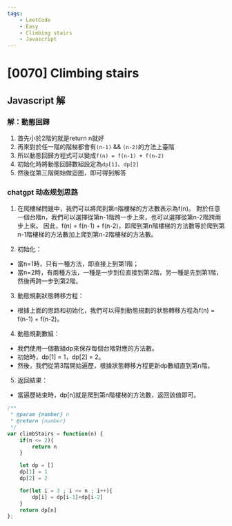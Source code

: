 ```yaml
---
tags: 
    - LeetCode
    - Easy
    - Climbing stairs
    - Javascript
---
```

# [0070] Climbing stairs
## Javascript 解

### 解：動態回歸
1. 首先小於2階的就是return n就好
2. 再來對於任一階的階梯都會有`(n-1)` && `(n-2)`的方法上臺階
3. 所以動態回歸方程式可以變成`f(n) = f(n-1) + f(n-2)`
4. 初始化時將動態回歸數組設定為`dp[1]`、`dp[2]`
5. 然後從第三階開始做迴圈，即可得到解答

### chatgpt 动态规划思路

1. 在爬樓梯問題中，我們可以將爬到第n階樓梯的方法數表示為f(n)。
對於任意一個台階n，我們可以選擇從第n-1階跨一步上來，也可以選擇從第n-2階跨兩步上來。
因此，f(n) = f(n-1) + f(n-2)，即爬到第n階樓梯的方法數等於爬到第n-1階樓梯的方法數加上爬到第n-2階樓梯的方法數。

2. 初始化：
* 當n=1時，只有一種方法，即直接上到第1階；
* 當n=2時，有兩種方法，一種是一步到位直接到第2階，另一種是先到第1階，然後再跨一步到第2階。

3. 動態規劃狀態轉移方程：
* 根據上面的思路和初始化，我們可以得到動態規劃的狀態轉移方程為f(n) = f(n-1) + f(n-2)。

4. 動態規劃數組：
* 我們使用一個數組dp來保存每個台階對應的方法數。
* 初始時，dp[1] = 1，dp[2] = 2。
* 然後，我們從第3階開始遍歷，根據狀態轉移方程更新dp數組直到第n階。

5. 返回結果：
* 當遍歷結束時，dp[n]就是爬到第n階樓梯的方法數，返回該值即可。

```javascript
/**
 * @param {number} n
 * @return {number}
 */
var climbStairs = function(n) {
    if(n <= 2){
        return n
    }

    let dp = []
    dp[1] = 1
    dp[2] = 2

    for(let i = 3 ; i <= n ; i++){
        dp[i] = dp[i-1]+dp[i-2]
    }
    return dp[n]
};
```
